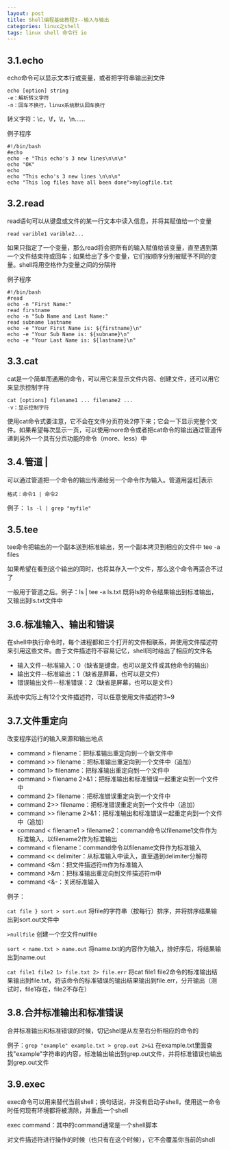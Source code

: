 ```yaml
---
layout: post
title: Shell编程基础教程3--输入与输出
categories: linux之shell
tags: linux shell 命令行 io
---
```



3.1.echo
---

echo命令可以显示文本行或变量，或者把字符串输出到文件

    echo [option] string
    -e：解析转义字符
    -n：回车不换行，linux系统默认回车换行

转义字符：\c，\f，\t，\n……

例子程序

    #!/bin/bash
    #echo
    echo -e "This echo's 3 new lines\n\n\n"
    echo "OK"
    echo
    echo "This echo's 3 new lines \n\n\n"
    echo "This log files have all been done">mylogfile.txt

3.2.read
---

read语句可以从键盘或文件的某一行文本中读入信息，并将其赋值给一个变量

    read varible1 varible2...

如果只指定了一个变量，那么read将会把所有的输入赋值给该变量，直至遇到第一个文件结束符或回车；如果给出了多个变量，它们按顺序分别被赋予不同的变量。shell将用空格作为变量之间的分隔符

例子程序

    #!/bin/bash
    #read
    echo -n "First Name:"
    read firstname
    echo -n "Sub Name and Last Name:"
    read subname lastname
    echo -e "Your First Name is: ${firstname}\n"
    echo -e "Your Sub Name is: ${subname}\n"
    echo -e "Your Last Name is: ${lastname}\n"

3.3.cat
---

cat是一个简单而通用的命令，可以用它来显示文件内容、创建文件，还可以用它来显示控制字符

    cat [options] filename1 ... filename2 ...
    -v：显示控制字符

使用cat命令式要注意，它不会在文件分页符处2停下来；它会一下显示完整个文件。如果希望每次显示一页，可以使用more命令或者把cat命令的输出通过管道传递到另外一个具有分页功能的命令（more、less）中

3.4.管道  |
---

可以通过管道把一个命令的输出传递给另一个命令作为输入。管道用竖杠|表示

    格式：命令1 | 命令2

例子： `ls -l | grep "myfile"`

3.5.tee
---

tee命令把输出的一个副本送到标准输出，另一个副本拷贝到相应的文件中
    tee -a files

如果希望在看到这个输出的同时，也将其存入一个文件，那么这个命令再适合不过了

一般用于管道之后。例子：ls | tee -a ls.txt    既将ls的命令结果输出到标准输出，又输出到ls.txt文件中

3.6.标准输入、输出和错误
---

在shell中执行命令时，每个进程都和三个打开的文件相联系，并使用文件描述符来引用这些文件。由于文件描述符不容易记忆，shell同时给出了相应的文件名

* 输入文件--标准输入：0（缺省是键盘，也可以是文件或其他命令的输出）
* 输出文件--标准输出：1（缺省是屏幕，也可以是文件）
* 错误输出文件--标准错误：2（缺省是屏幕，也可以是文件）

系统中实际上有12个文件描述符，可以任意使用文件描述符3~9

3.7.文件重定向
---

改变程序运行的输入来源和输出地点

* command > filename：把标准输出重定向到一个新文件中
* command >> filename：把标准输出重定向到一个文件中（追加）
* command 1> filename：把标准输出重定向到一个文件中
* command > filename 2>&1：把标准输出和标准错误一起重定向到一个文件中
* command 2> filename：把标准错误重定向到一个文件中
* command 2>> filename：把标准错误重定向到一个文件中（追加）
* command >> filename 2>&1：把标准输出和标准错误一起重定向到一个文件中（追加）
* command < filename1 > filename2：command命令以filename1文件作为标准输入，以filename2作为标准输出
* command < filename：command命令以filename文件作为标准输入
* command << delimiter：从标准输入中读入，直至遇到delimiter分解符
* command <&m：把文件描述符m作为标准输入
* command >&m：把标准输出重定向到文件描述符m中
* command <&-：关闭标准输入

例子：

`cat file } sort > sort.out`    将file的字符串（按每行）排序，并将排序结果输出到sort.out文件中

`>nullfile`    创建一个空文件nullfile

`sort < name.txt > name.out`    将name.txt的内容作为输入，排好序后，将结果输出到name.out

`cat file1 file2 1> file.txt 2> file.err`    将cat file1 file2命令的标准输出结果输出到file.txt，将该命令的标准错误的输出结果输出到file.err，分开输出（测试时，file1存在，file2不存在）

3.8.合并标准输出和标准错误
---

合并标准输出和标准错误的时候，切记shel是从左至右分析相应的命令的

例子：`grep "example" example.txt > grep.out 2>&1`    在example.txt里面查找"example"字符串的内容，标准输出输出到grep.out文件，并将标准错误也输出到grep.out文件

3.9.exec
---

exec命令可以用来替代当前shell；换句话说，并没有启动子shell，使用这一命令时任何现有环境都将被清除，并重启一个shell

exec command：其中的command通常是一个shell脚本

对文件描述符进行操作的时候（也只有在这个时候），它不会覆盖你当前的shell